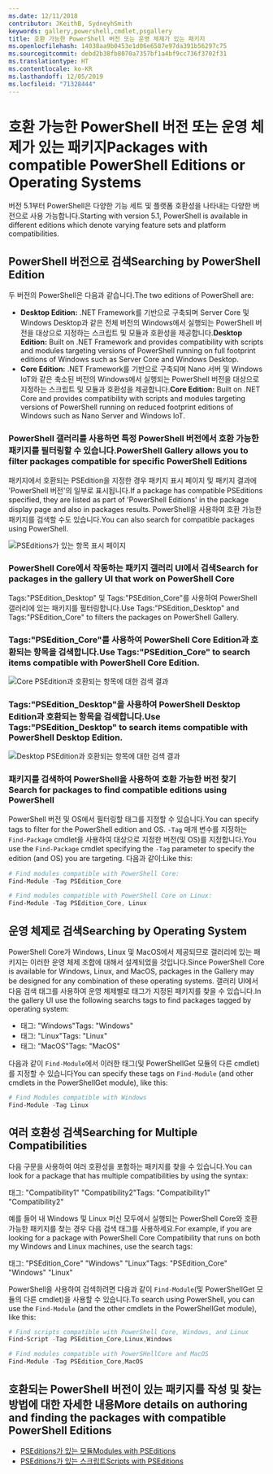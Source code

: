 ```yaml
---
ms.date: 12/11/2018
contributor: JKeithB, SydneyhSmith
keywords: gallery,powershell,cmdlet,psgallery
title: 호환 가능한 PowerShell 버전 또는 운영 체제가 있는 패키지
ms.openlocfilehash: 14038aa9b0453e1d06e6587e97da391b56297c75
ms.sourcegitcommit: debd2b38fb8070a7357bf1a4bf9cc736f3702f31
ms.translationtype: HT
ms.contentlocale: ko-KR
ms.lasthandoff: 12/05/2019
ms.locfileid: "71328444"
---
```

# <a name="packages-with-compatible-powershell-editions-or-operating-systems"></a><span data-ttu-id="a7c42-103">호환 가능한 PowerShell 버전 또는 운영 체제가 있는 패키지</span><span class="sxs-lookup"><span data-stu-id="a7c42-103">Packages with compatible PowerShell Editions or Operating Systems</span></span>

<span data-ttu-id="a7c42-104">버전 5.1부터 PowerShell은 다양한 기능 세트 및 플랫폼 호환성을 나타내는 다양한 버전으로 사용 가능합니다.</span><span class="sxs-lookup"><span data-stu-id="a7c42-104">Starting with version 5.1, PowerShell is available in different editions which denote varying feature sets and platform compatibilities.</span></span>

## <a name="searching-by-powershell-edition"></a><span data-ttu-id="a7c42-105">PowerShell 버전으로 검색</span><span class="sxs-lookup"><span data-stu-id="a7c42-105">Searching by PowerShell Edition</span></span>

<span data-ttu-id="a7c42-106">두 버전의 PowerShell은 다음과 같습니다.</span><span class="sxs-lookup"><span data-stu-id="a7c42-106">The two editions of PowerShell are:</span></span>
- <span data-ttu-id="a7c42-107">**Desktop Edition:** .NET Framework를 기반으로 구축되며 Server Core 및 Windows Desktop과 같은 전체 버전의 Windows에서 실행되는 PowerShell 버전을 대상으로 지정하는 스크립트 및 모듈과 호환성을 제공합니다.</span><span class="sxs-lookup"><span data-stu-id="a7c42-107">**Desktop Edition:** Built on .NET Framework and provides compatibility with scripts and modules targeting versions of PowerShell running on full footprint editions of Windows such as Server Core and Windows Desktop.</span></span>
- <span data-ttu-id="a7c42-108">**Core Edition:** .NET Framework를 기반으로 구축되며 Nano 서버 및 Windows IoT와 같은 축소된 버전의 Windows에서 실행되는 PowerShell 버전을 대상으로 지정하는 스크립트 및 모듈과 호환성을 제공합니다.</span><span class="sxs-lookup"><span data-stu-id="a7c42-108">**Core Edition:** Built on .NET Core and provides compatibility with scripts and modules targeting versions of PowerShell running on reduced footprint editions of Windows such as Nano Server and Windows IoT.</span></span>

### <a name="powershell-gallery-allows-you-to-filter-packages-compatible-for-specific-powershell-editions"></a><span data-ttu-id="a7c42-109">PowerShell 갤러리를 사용하면 특정 PowerShell 버전에서 호환 가능한 패키지를 필터링할 수 있습니다.</span><span class="sxs-lookup"><span data-stu-id="a7c42-109">PowerShell Gallery allows you to filter packages compatible for specific PowerShell Editions</span></span>

<span data-ttu-id="a7c42-110">패키지에서 호환되는 PSEdition을 지정한 경우 패키지 표시 페이지 및 패키지 결과에 'PowerShell 버전'의 일부로 표시됩니다.</span><span class="sxs-lookup"><span data-stu-id="a7c42-110">If a package has compatible PSEditions specified, they are listed as part of 'PowerShell Editions' in the package display page and also in packages results.</span></span>
<span data-ttu-id="a7c42-111">PowerShell을 사용하여 호환 가능한 패키지를 검색할 수도 있습니다.</span><span class="sxs-lookup"><span data-stu-id="a7c42-111">You can also search for compatible packages using PowerShell.</span></span>

![PSEditions가 있는 항목 표시 페이지](../../Images/packagedisplaypagewithpseditions.PNG)

### <a name="search-for-packages-in-the-gallery-ui-that-work-on-powershell-core"></a><span data-ttu-id="a7c42-113">PowerShell Core에서 작동하는 패키지 갤러리 UI에서 검색</span><span class="sxs-lookup"><span data-stu-id="a7c42-113">Search for packages in the gallery UI that work on PowerShell Core</span></span>

<span data-ttu-id="a7c42-114">Tags:"PSEdition_Desktop" 및 Tags:"PSEdition_Core"를 사용하여 PowerShell 갤러리에 있는 패키지를 필터링합니다.</span><span class="sxs-lookup"><span data-stu-id="a7c42-114">Use Tags:"PSEdition_Desktop" and Tags:"PSEdition_Core" to filters the packages on PowerShell Gallery.</span></span>

### <a name="use-tagspsedition_core-to-search-items-compatible-with-powershell-core-edition"></a><span data-ttu-id="a7c42-115">Tags:"PSEdition_Core"를 사용하여 PowerShell Core Edition과 호환되는 항목을 검색합니다.</span><span class="sxs-lookup"><span data-stu-id="a7c42-115">Use Tags:"PSEdition_Core" to search items compatible with PowerShell Core Edition.</span></span>

![Core PSEdition과 호환되는 항목에 대한 검색 결과](../../Images/searchresultswithpseditions.PNG)

### <a name="use-tagspsedition_desktop-to-search-items-compatible-with-powershell-desktop-edition"></a><span data-ttu-id="a7c42-117">Tags:"PSEdition_Desktop"을 사용하여 PowerShell Desktop Edition과 호환되는 항목을 검색합니다.</span><span class="sxs-lookup"><span data-stu-id="a7c42-117">Use Tags:"PSEdition_Desktop" to search items compatible with PowerShell Desktop Edition.</span></span>

![Desktop PSEdition과 호환되는 항목에 대한 검색 결과](../../Images/searchresultswithpseditionsdesktop.PNG)

### <a name="search-for-packages-to-find-compatible-editions-using-powershell"></a><span data-ttu-id="a7c42-119">패키지를 검색하여 PowerShell을 사용하여 호환 가능한 버전 찾기</span><span class="sxs-lookup"><span data-stu-id="a7c42-119">Search for packages to find compatible editions using PowerShell</span></span>
<span data-ttu-id="a7c42-120">PowerShell 버전 및 OS에서 필터링할 태그를 지정할 수 있습니다.</span><span class="sxs-lookup"><span data-stu-id="a7c42-120">You can specify tags to filter for the PowerShell edition and OS.</span></span>
<span data-ttu-id="a7c42-121">`-Tag` 매개 변수를 지정하는 `Find-Package` cmdlet을 사용하여 대상으로 지정한 버전(및 OS)를 지정합니다.</span><span class="sxs-lookup"><span data-stu-id="a7c42-121">You use the `Find-Package` cmdlet specifying the `-Tag` parameter to specify the edition (and OS) you are targeting.</span></span>
<span data-ttu-id="a7c42-122">다음과 같이:</span><span class="sxs-lookup"><span data-stu-id="a7c42-122">Like this:</span></span>

```powershell
# Find modules compatible with PowerShell Core:
Find-Module -Tag PSEdition_Core

# Find modules compatible with PowerShell Core on Linux:
Find-Module -Tag PSEdition_Core, Linux
```

## <a name="searching-by-operating-system"></a><span data-ttu-id="a7c42-123">운영 체제로 검색</span><span class="sxs-lookup"><span data-stu-id="a7c42-123">Searching by Operating System</span></span>

<span data-ttu-id="a7c42-124">PowerShell Core가 Windows, Linux 및 MacOS에서 제공되므로 갤러리에 있는 패키지는 이러한 운영 체제 조합에 대해서 설계되었을 것입니다.</span><span class="sxs-lookup"><span data-stu-id="a7c42-124">Since PowerShell Core is available for Windows, Linux, and MacOS, packages in the Gallery may be designed for any combination of these operating systems.</span></span> <span data-ttu-id="a7c42-125">갤러리 UI에서 다음 검색 태그를 사용하여 운영 체제별로 태그가 지정된 패키지를 찾을 수 있습니다.</span><span class="sxs-lookup"><span data-stu-id="a7c42-125">In the gallery UI use the following searchs tags to find packages tagged by operating system:</span></span>

- <span data-ttu-id="a7c42-126">태그: "Windows"</span><span class="sxs-lookup"><span data-stu-id="a7c42-126">Tags: "Windows"</span></span>
- <span data-ttu-id="a7c42-127">태그: "Linux"</span><span class="sxs-lookup"><span data-stu-id="a7c42-127">Tags: "Linux"</span></span>
- <span data-ttu-id="a7c42-128">태그: "MacOS"</span><span class="sxs-lookup"><span data-stu-id="a7c42-128">Tags: "MacOS"</span></span>

<span data-ttu-id="a7c42-129">다음과 같이 `Find-Module`에서 이러한 태그(및 PowerShellGet 모듈의 다른 cmdlet)를 지정할 수 있습니다</span><span class="sxs-lookup"><span data-stu-id="a7c42-129">You can specify these tags on `Find-Module` (and other cmdlets in the PowerShellGet module), like this:</span></span>

```powershell
# Find Modules compatible with Windows
Find-Module -Tag Linux
```

## <a name="searching-for-multiple-compatibilities"></a><span data-ttu-id="a7c42-130">여러 호환성 검색</span><span class="sxs-lookup"><span data-stu-id="a7c42-130">Searching for Multiple Compatibilities</span></span>

<span data-ttu-id="a7c42-131">다음 구문을 사용하여 여러 호환성을 포함하는 패키지를 찾을 수 있습니다.</span><span class="sxs-lookup"><span data-stu-id="a7c42-131">You can look for a package that has multiple compatibilities by using the syntax:</span></span>

<span data-ttu-id="a7c42-132">태그: "Compatibility1" "Compatibility2"</span><span class="sxs-lookup"><span data-stu-id="a7c42-132">Tags: "Compatibility1" "Compatibility2"</span></span>

<span data-ttu-id="a7c42-133">예를 들어 내 Windows 및 Linux 머신 모두에서 실행되는 PowerShell Core와 호환 가능한 패키지를 찾는 경우 다음 검색 태그를 사용하세요.</span><span class="sxs-lookup"><span data-stu-id="a7c42-133">For example, if you are looking for a package with PowerShell Core Compatibility that runs on both my Windows and Linux machines, use the search tags:</span></span>

<span data-ttu-id="a7c42-134">태그: "PSEdition_Core" "Windows" "Linux"</span><span class="sxs-lookup"><span data-stu-id="a7c42-134">Tags: "PSEdition_Core" "Windows" "Linux"</span></span>

<span data-ttu-id="a7c42-135">PowerShell을 사용하여 검색하려면 다음과 같이 `Find-Module`(및 PowerShellGet 모듈의 다른 cmdlet)을 사용할 수 있습니다.</span><span class="sxs-lookup"><span data-stu-id="a7c42-135">To search using PowerShell, you can use the `Find-Module` (and the other cmdlets in the PowerShellGet module), like this:</span></span>

```powershell
# Find scripts compatible with PowerShell Core, Windows, and Linux
Find-Script -Tag PSEdition_Core,Linux,Windows

# Find modules compatible with PowerSHellCore and MacOS
Find-Module -Tag PSEdition_Core,MacOS
```

## <a name="more-details-on-authoring-and-finding-the-packages-with-compatible-powershell-editions"></a><span data-ttu-id="a7c42-136">호환되는 PowerShell 버전이 있는 패키지를 작성 및 찾는 방법에 대한 자세한 내용</span><span class="sxs-lookup"><span data-stu-id="a7c42-136">More details on authoring and finding the packages with compatible PowerShell Editions</span></span>

- [<span data-ttu-id="a7c42-137">PSEditions가 있는 모듈</span><span class="sxs-lookup"><span data-stu-id="a7c42-137">Modules with PSEditions</span></span>](../../concepts/module-psedition-support.md)
- [<span data-ttu-id="a7c42-138">PSEditions가 있는 스크립트</span><span class="sxs-lookup"><span data-stu-id="a7c42-138">Scripts with PSEditions</span></span>](../../concepts/script-psedition-support.md)
